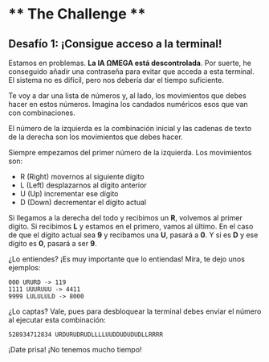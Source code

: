 # ** The Challenge **

## Desafío 1: ¡Consigue acceso a la terminal!

Estamos en problemas. **La IA ΩMEGA está descontrolada**. Por suerte, he conseguido añadir una contraseña para evitar que acceda a esta terminal. El sistema no es difícil, pero nos debería dar el tiempo suficiente.

Te voy a dar una lista de números y, al lado, los movimientos que debes hacer en estos números. Imagina los candados numéricos esos que van con combinaciones.

El número de la izquierda es la combinación inicial y las cadenas de texto de la derecha son los movimientos que debes hacer.

Siempre empezamos del primer número de la izquierda. Los movimientos son:

- R (Right) movernos al siguiente dígito
- L (Left) desplazarnos al dígito anterior
- U (Up) incrementar ese dígito
- D (Down) decrementar el dígito actual

Si llegamos a la derecha del todo y recibimos un **R**, volvemos al primer dígito. Si recibimos **L** y estamos en el primero, vamos al último. En el caso de que el dígito actual sea **9** y recibamos una **U**, pasará a **0**. Y si es **D** y ese dígito es **0**, pasará a ser **9**.

¿Lo entiendes? ¡Es muy importante que lo entiendas! Mira, te dejo unos ejemplos:

```
000 URURD -> 119
1111 UUURUUU -> 4411
9999 LULULULD -> 8000
```

¿Lo captas? Vale, pues para desbloquear la terminal debes enviar el número al ejecutar esta combinación:

```
528934712834 URDURUDRUDLLLLUUDDUDUDUDLLRRRR
```

¡Date prisa! ¡No tenemos mucho tiempo!
